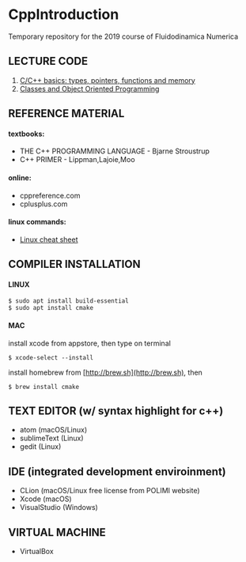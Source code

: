 # CppIntroduction
Temporary repository for the 2019 course of Fluidodinamica Numerica
## LECTURE CODE
1. [C/C++ basics: types, pointers, functions and memory](1%29%20Types%20and%20memory/)
2. [Classes and Object Oriented Programming](2%29%20Classes/)

## REFERENCE MATERIAL
#### textbooks:
- THE C++ PROGRAMMING LANGUAGE - Bjarne Stroustrup
- C++ PRIMER - Lippman,Lajoie,Moo
#### online:
- cppreference.com
- cplusplus.com
#### linux commands:
- [Linux cheat sheet](Linux_cheat_sheet.pdf)

## COMPILER INSTALLATION
#### LINUX
```
$ sudo apt install build-essential
$ sudo apt install cmake
```
#### MAC
install xcode from appstore, then type on terminal
```
$ xcode-select --install
```
install homebrew from [http://brew.sh](http://brew.sh), then
```
$ brew install cmake
```
## TEXT EDITOR (w/ syntax highlight for c++)
- atom (macOS/Linux)
- sublimeText (Linux)
- gedit (Linux)
## IDE (integrated development enviroinment)
- CLion (macOS/Linux free license from POLIMI website)
- Xcode (macOS)
- VisualStudio (Windows)
## VIRTUAL MACHINE
- VirtualBox
